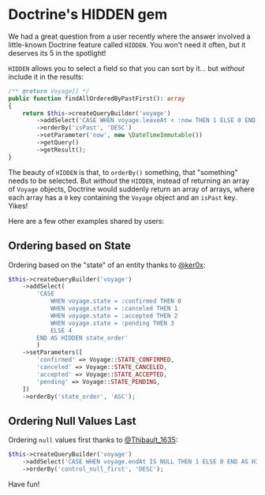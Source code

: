 # Doctrine's HIDDEN gem

We had a great question from a user recently where the answer involved a
little-known Doctrine feature called `HIDDEN`. You won't need it often,
but it deserves its 5 in the spotlight!

`HIDDEN` allows you to select a field so that you can sort by it... but *without*
include it in the results:

```php
/** @return Voyage[] */
public function findAllOrderedByPastFirst(): array
{
    return $this->createQueryBuilder('voyage')
        ->addSelect('CASE WHEN voyage.leaveAt < :now THEN 1 ELSE 0 END AS HIDDEN isPast')
        ->orderBy('isPast', 'DESC')
        ->setParameter('now', new \DateTimeImmutable())
        ->getQuery()
        ->getResult();
}
```

The beauty of `HIDDEN` is that, to `orderBy()` something, that "something" needs
to be selected. But *without* the `HIDDEN`, instead of returning an
array of `Voyage` objects, Doctrine would suddenly return an array of arrays,
where each array has a `0` key containing the `Voyage` object and an `isPast` key.
Yikes!

Here are a few other examples shared by users:

## Ordering based on State

Ordering based on the "state" of an entity thanks to [@ker0x](https://twitter.com/ker0x/status/1744405031560871967):

```php
$this->createQueryBuilder('voyage')
    ->addSelect(
        'CASE
            WHEN voyage.state = :confirmed THEN 0
            WHEN voyage.state = :canceled THEN 1
            WHEN voyage.state = :accepted THEN 2
            WHEN voyage.state = :pending THEN 3
            ELSE 4
        END AS HIDDEN state_order'
        )
    ->setParameters([
        'confirmed' => Voyage::STATE_CONFIRMED,
        'canceled' => Voyage::STATE_CANCELED,
        'accepted' => Voyage::STATE_ACCEPTED,
        'pending' => Voyage::STATE_PENDING,
    ])
    ->orderBy('state_order', 'ASC');
```

## Ordering Null Values Last

Ordering `null` values first thanks to [@Thibault_1635](https://twitter.com/Thibault_1635/status/1744867305786384855):

```php
$this->createQueryBuilder('voyage')
    ->addSelect('CASE WHEN voyage.endAt IS NULL THEN 1 ELSE 0 END AS HIDDEN control_null_first')
    ->orderBy('control_null_first', 'DESC');
```

Have fun!
